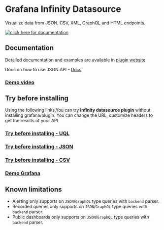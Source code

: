 # Grafana Infinity Datasource

Visualize data from JSON, CSV, XML, GraphQL and HTML endpoints.

[![click here for documentation](https://user-images.githubusercontent.com/153843/189100076-7fe3535d-0bc3-4e4a-b37d-14934ae621db.png)](https://yesoreyeram.github.io/grafana-infinity-datasource)

## Documentation

Detailed documentation and examples are available in [plugin website](https://yesoreyeram.github.io/grafana-infinity-datasource)

Docs on how to use JSON API - [Docs](https://yesoreyeram.github.io/grafana-infinity-datasource/wiki/json)

### [Demo video](https://youtu.be/Wmgs1E9Ry-s)

## Try before installing

Using the following links,You can try **Infinity datasource plugin** without installing grafana/plugin. You can change the URL, customize headers to get the results of your API

### [Try before installing - UQL](<https://grafana-infinity-datasource.herokuapp.com/explore?orgId=1&left=%7B%22datasource%22:%22Infinity%22,%22queries%22:%5B%7B%22refId%22:%22A%22,%22type%22:%22uql%22,%22source%22:%22url%22,%22format%22:%22table%22,%22url%22:%22https:%2F%2Fgithub.com%2Fvega%2Fvega%2Fblob%2Fmain%2Fdocs%2Fdata%2Fcars.json%22,%22url_options%22:%7B%22method%22:%22GET%22,%22data%22:%22%22%7D,%22root_selector%22:%22%22,%22columns%22:%5B%5D,%22filters%22:%5B%5D,%22global_query_id%22:%22%22,%22uql%22:%22parse-json%20%5Cn%23%7C%20Below%20lines%20are%20commented.%20Remove%20hash%20infront%20of%20below%20lines%20one%20by%20one%20and%20run%20query%20to%20see%20how%20uql%20works%5Cn%23%7C%20project%20%5C%22Name%5C%22,%20%5C%22Miles_per_Gallon%5C%22,%20%5C%22Cylinders%5C%22,%20%5C%22Displacement%5C%22,%20%5C%22Origin%5C%22,%20%5C%22Year%5C%22%5Cn%23%7C%20extend%20%5C%22Year%5C%22%3Dtodatetime(%5C%22Year%5C%22)%5Cn%23%7C%20project-away%20%5C%22Miles_per_Gallon%5C%22%5Cn%23%7C%20summarize%20count(),%20%5C%22Max%20Cylinders%5C%22%3Dmax(%5C%22Cylinders%5C%22)%20by%20%5C%22Origin%5C%22%5Cn%23%7C%20order%20by%20%5C%22Max%20Cylinders%5C%22%20desc%5Cn%23%7C%20limit%202%22%7D%5D,%22range%22:%7B%22from%22:%22now-1h%22,%22to%22:%22now%22%7D%7D>)

### [Try before installing - JSON](https://grafana-infinity-datasource.herokuapp.com/d/try/try?orgId=1&editPanel=2)

### [Try before installing - CSV](https://grafana-infinity-datasource.herokuapp.com/d/try/try?orgId=1&editPanel=3)

### [Demo Grafana](https://grafana-infinity-datasource.herokuapp.com/d/yesoreyeram-infinty-datasource)

## Known limitations

- Alerting only supports on `JSON`/`GraphQL` type queries with `backend` parser.
- Recorded queries only supports on `JSON`/`GraphQL` type queries with `backend` parser.
- Public dashboards only supports on `JSON`/`GraphQL` type queries with `backend` parser.
